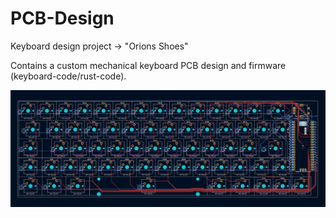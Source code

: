 # PCB-Design
Keyboard design project -> "Orions Shoes"

Contains a custom mechanical keyboard PCB design and firmware (keyboard-code/rust-code).

![Alt text](PCB_OrionsHands.jpg?raw=true "Keyboard PCB")
